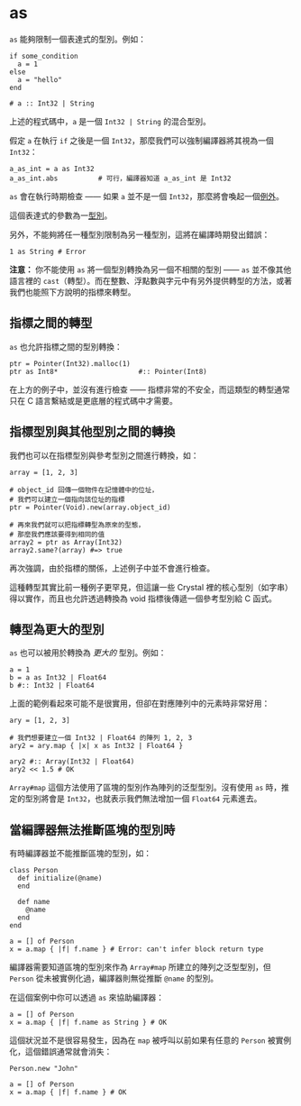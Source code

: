 # as

`as` 能夠限制一個表達式的型別。例如：

```crystal
if some_condition
  a = 1
else
  a = "hello"
end

# a :: Int32 | String
```

上述的程式碼中，`a` 是一個 `Int32 | String` 的混合型別。

假定 `a` 在執行 `if` 之後是一個 `Int32`，那麼我們可以強制編譯器將其視為一個 `Int32`：

```crystal
a_as_int = a as Int32
a_as_int.abs          # 可行，編譯器知道 a_as_int 是 Int32
```

`as` 會在執行時期檢查 —— 如果 `a` 並不是一個 `Int32`，那麼將會喚起一個[例外](exception_handling.html)。

這個表達式的參數為一[型別](type_grammar.html)。

另外，不能夠將任一種型別限制為另一種型別，這將在編譯時期發出錯誤：

```crystal
1 as String # Error
```

**注意：** 你不能使用 `as` 將一個型別轉換為另一個不相關的型別 —— `as` 並不像其他語言裡的 `cast`（轉型）。而在整數、浮點數與字元中有另外提供轉型的方法，或著我們也能照下方說明的指標來轉型。

## 指標之間的轉型

`as` 也允許指標之間的型別轉換：

```crystal
ptr = Pointer(Int32).malloc(1)
ptr as Int8*                    #:: Pointer(Int8)
```

在上方的例子中，並沒有進行檢查 —— 指標非常的不安全，而這類型的轉型通常只在 C 語言繫結或是更底層的程式碼中才需要。

## 指標型別與其他型別之間的轉換

我們也可以在指標型別與參考型別之間進行轉換，如：

```crystal
array = [1, 2, 3]

# object_id 回傳一個物件在記憶體中的位址，
# 我們可以建立一個指向該位址的指標
ptr = Pointer(Void).new(array.object_id)

# 再來我們就可以把指標轉型為原來的型態，
# 那麼我們應該要得到相同的值
array2 = ptr as Array(Int32)
array2.same?(array) #=> true
```

再次強調，由於指標的關係，上述例子中並不會進行檢查。

這種轉型其實比前一種例子更罕見，但這讓一些 Crystal 裡的核心型別（如字串）得以實作，而且也允許透過轉換為 void 指標後傳遞一個參考型別給 C 函式。

## 轉型為更大的型別

`as` 也可以被用於轉換為 *更大的* 型別。例如：

```crystal
a = 1
b = a as Int32 | Float64
b #:: Int32 | Float64
```

上面的範例看起來可能不是很實用，但卻在對應陣列中的元素時非常好用：

```crystal
ary = [1, 2, 3]

# 我們想要建立一個 Int32 | Float64 的陣列 1, 2, 3
ary2 = ary.map { |x| x as Int32 | Float64 }

ary2 #:: Array(Int32 | Float64)
ary2 << 1.5 # OK
```

`Array#map` 這個方法使用了區塊的型別作為陣列的泛型型別。沒有使用 `as` 時，推定的型別將會是 `Int32`，也就表示我們無法增加一個 `Float64` 元素進去。

## 當編譯器無法推斷區塊的型別時

有時編譯器並不能推斷區塊的型別，如：

```crystal
class Person
  def initialize(@name)
  end

  def name
    @name
  end
end

a = [] of Person
x = a.map { |f| f.name } # Error: can't infer block return type
```

編譯器需要知道區塊的型別來作為 `Array#map` 所建立的陣列之泛型型別，但 `Person` 從未被實例化過，編譯器則無從推斷 `@name` 的型別。

在這個案例中你可以透過 `as` 來協助編譯器：

```crystal
a = [] of Person
x = a.map { |f| f.name as String } # OK
```

這個狀況並不是很容易發生，因為在 `map` 被呼叫以前如果有任意的 `Person` 被實例化，這個錯誤通常就會消失：

```crystal
Person.new "John"

a = [] of Person
x = a.map { |f| f.name } # OK
```
